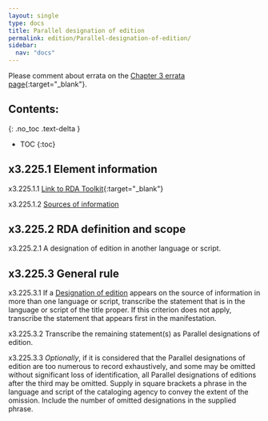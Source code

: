 ```yaml
---
layout: single
type: docs
title: Parallel designation of edition
permalink: edition/Parallel-designation-of-edition/
sidebar:
  nav: "docs"
---
```


Please comment about errata on the [Chapter 3 errata page](https://docs.google.com/document/d/1DqZ9-Ti8K8sHmcmPWpP4tH-ENfIOKGhHwR9XuZ9HwOk/edit#heading=h.m0uheeifohlu){:target="_blank"}.

## Contents:
{: .no_toc .text-delta }

- TOC
{:toc}

## x3.225.1 Element information

<a name="x3.225.1.1">x3.225.1.1</a> [Link to RDA Toolkit](https://beta.rdatoolkit.org/Content?externalId=en-US_ala-3e5f17dd-9943-3404-8410-7170fe0e6e89){:target="_blank"}

<a name="x3.225.1.2">x3.225.1.2</a> [Sources of information](/DCRMR/edition/)

## x3.225.2 RDA definition and scope

<a name="x3.225.2.1">x3.225.2.1</a> A designation of edition in another language or script.

## x3.225.3 General rule

<a name="x3.225.3.1">x3.225.3.1</a> If a [Designation of edition](/DCRMR/edition/Designation-of-edition/) appears on the source of information in more than one language or script, transcribe the statement that is in the language or script of the title proper. If this criterion does not apply, transcribe the statement that appears first in the manifestation. 

<a name="x3.225.3.2">x3.225.3.2</a> Transcribe the remaining statement(s) as Parallel designations of edition.

<a name="x3.225.3.3">x3.225.3.3</a> *Optionally*, if it is considered that the Parallel designations of edition are too numerous to record exhaustively, and some may be omitted without significant loss of identification, all Parallel designations of editions after the third may be omitted. Supply in square brackets a phrase in the language and script of the cataloging agency to convey the extent of the omission. Include the number of omitted designations in the supplied phrase.
